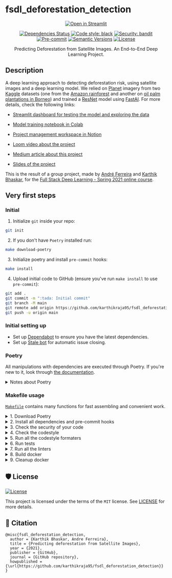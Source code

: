 # fsdl_deforestation_detection

<div align="center">

[![Open in Streamlit](https://static.streamlit.io/badges/streamlit_badge_black_white.svg)](https://share.streamlit.io/andrecnf/fsdl_deforestation_detection/fsdl_deforestation_detection/dashboard/streamlit_app.py)

[![Dependencies Status](https://img.shields.io/badge/dependencies-up%20to%20date-brightgreen.svg)](https://github.com/karthikraja95/fsdl_deforestation_detection/pulls?utf8=%E2%9C%93&q=is%3Apr%20author%3Aapp%2Fdependabot)
[![Code style: black](https://img.shields.io/badge/code%20style-black-000000.svg)](https://github.com/psf/black)
[![Security: bandit](https://img.shields.io/badge/security-bandit-green.svg)](https://github.com/PyCQA/bandit)
[![Pre-commit](https://img.shields.io/badge/pre--commit-enabled-brightgreen?logo=pre-commit&logoColor=white)](https://github.com/karthikraja95/fsdl_deforestation_detection/blob/master/.pre-commit-config.yaml)
[![Semantic Versions](https://img.shields.io/badge/%F0%9F%9A%80-semantic%20versions-informational.svg)](https://github.com/karthikraja95/fsdl_deforestation_detection/releases)
[![License](https://img.shields.io/github/license/karthikraja95/fsdl_deforestation_detection)](https://github.com/karthikraja95/fsdl_deforestation_detection/blob/master/LICENSE)

Predicting Deforestation from Satellite Images. An End-to-End Deep Learning Project. 

</div>

## Description

A deep learning approach to detecting deforestation risk, using satellite images and a deep learning model. We relied on [Planet](https://www.planet.com/) imagery from two [Kaggle](https://www.kaggle.com/) datasets (one from the [Amazon rainforest](https://www.kaggle.com/c/planet-understanding-the-amazon-from-space) and another on [oil palm plantations in Borneo](https://www.kaggle.com/c/widsdatathon2019)) and trained a [ResNet](https://paperswithcode.com/method/resnet) model using [FastAI](https://docs.fast.ai/). For more details, check the following links:

* [Streamlit dashboard for testing the model and exploring the data](https://share.streamlit.io/andrecnf/fsdl_deforestation_detection/fsdl_deforestation_detection/dashboard/streamlit_app.py)

* [Model training notebook in Colab](https://colab.research.google.com/github/karthikraja95/fsdl_deforestation_detection/blob/master/fsdl_deforestation_detection/experimental/FSDL_Final_Model.ipynb)

* [Project management workspace in Notion](https://www.notion.so/Homepage-2ff744c443814f459d80a6e5819226a5)

* [Loom video about the project]()

* [Medium article about this project]()

* [Slides of the project]()

This is the result of a group project, made by [André Ferreira](https://andrecnf.com/) and [Karthik Bhaskar](https://www.kbhaskar.com/), for the [Full Stack Deep Learning - Spring 2021 online course](http://fullstackdeeplearning.com/spring2021/).

## Very first steps

### Initial

1. Initialize `git` inside your repo:

```bash
git init
```

2. If you don't have `Poetry` installed run:

```bash
make download-poetry
```

3. Initialize poetry and install `pre-commit` hooks:

```bash
make install
```

4. Upload initial code to GitHub (ensure you've run `make install` to use `pre-commit`):

```bash
git add .
git commit -m ":tada: Initial commit"
git branch -M main
git remote add origin https://github.com/karthikraja95/fsdl_deforestation_detection.git
git push -u origin main
```

### Initial setting up

- Set up [Dependabot](https://docs.github.com/en/github/administering-a-repository/enabling-and-disabling-version-updates#enabling-github-dependabot-version-updates) to ensure you have the latest dependencies.
- Set up [Stale bot](https://github.com/apps/stale) for automatic issue closing.

### Poetry

All manipulations with dependencies are executed through Poetry. If you're new to it, look through [the documentation](https://python-poetry.org/docs/).

<details>
<summary>Notes about Poetry</summary>
<p>

Poetry's [commands](https://python-poetry.org/docs/cli/#commands) are very intuitive and easy to learn, like:

- `poetry add numpy`
- `poetry run pytest`
- `poetry build`
- etc

</p>
</details>

### Makefile usage

[`Makefile`](https://github.com/karthikraja95/fsdl_deforestation_detection/blob/master/Makefile) contains many functions for fast assembling and convenient work.

<details>
<summary>1. Download Poetry</summary>
<p>

```bash
make download-poetry
```

</p>
</details>

<details>
<summary>2. Install all dependencies and pre-commit hooks</summary>
<p>

```bash
make install
```

If you do not want to install pre-commit hooks, run the command with the NO_PRE_COMMIT flag:

```bash
make install NO_PRE_COMMIT=1
```

</p>
</details>

<details>
<summary>3. Check the security of your code</summary>
<p>

```bash
make check-safety
```

This command launches a `Poetry` and `Pip` integrity check as well as identifies security issues with `Safety` and `Bandit`. By default, the build will not crash if any of the items fail. But you can set `STRICT=1` for the entire build, or you can configure strictness for each item separately.

```bash
make check-safety STRICT=1
```

or only for `safety`:

```bash
make check-safety SAFETY_STRICT=1
```

multiple

```bash
make check-safety PIP_STRICT=1 SAFETY_STRICT=1
```

> List of flags for `check-safety` (can be set to `1` or `0`): `STRICT`, `POETRY_STRICT`, `PIP_STRICT`, `SAFETY_STRICT`, `BANDIT_STRICT`.

</p>
</details>

<details>
<summary>4. Check the codestyle</summary>
<p>

The command is similar to `check-safety` but to check the code style, obviously. It uses `Black`, `Darglint`, `Isort`, and `Mypy` inside.

```bash
make check-style
```

It may also contain the `STRICT` flag.

```bash
make check-style STRICT=1
```

> List of flags for `check-style` (can be set to `1` or `0`): `STRICT`, `BLACK_STRICT`, `DARGLINT_STRICT`, `ISORT_STRICT`, `MYPY_STRICT`.

</p>
</details>

<details>
<summary>5. Run all the codestyle formaters</summary>
<p>

Codestyle uses `pre-commit` hooks, so ensure you've run `make install` before.

```bash
make codestyle
```

</p>
</details>

<details>
<summary>6. Run tests</summary>
<p>

```bash
make test
```

</p>
</details>

<details>
<summary>7. Run all the linters</summary>
<p>

```bash
make lint
```

the same as:

```bash
make test && make check-safety && make check-style
```

> List of flags for `lint` (can be set to `1` or `0`): `STRICT`, `POETRY_STRICT`, `PIP_STRICT`, `SAFETY_STRICT`, `BANDIT_STRICT`, `BLACK_STRICT`, `DARGLINT_STRICT`, `ISORT_STRICT`, `MYPY_STRICT`.

</p>
</details>

<details>
<summary>8. Build docker</summary>
<p>

```bash
make docker
```

which is equivalent to:

```bash
make docker VERSION=latest
```

More information [here](https://github.com/karthikraja95/fsdl_deforestation_detection/tree/master/docker).

</p>
</details>

<details>
<summary>9. Cleanup docker</summary>
<p>

```bash
make clean_docker
```

or to remove all build

```bash
make clean
```

More information [here](https://github.com/karthikraja95/fsdl_deforestation_detection/tree/master/docker).

</p>
</details>

## 🛡 License

[![License](https://img.shields.io/github/license/karthikraja95/fsdl_deforestation_detection)](https://github.com/karthikraja95/fsdl_deforestation_detection/blob/master/LICENSE)

This project is licensed under the terms of the `MIT` license. See [LICENSE](https://github.com/karthikraja95/fsdl_deforestation_detection/blob/master/LICENSE) for more details.

## 📃 Citation

```
@misc{fsdl_deforestation_detection,
  author = {Karthik Bhaskar, Andre Ferreira},
  title = {Predicting deforestation from Satellite Images},
  year = {2021},
  publisher = {GitHub},
  journal = {GitHub repository},
  howpublished = {\url{https://github.com/karthikraja95/fsdl_deforestation_detection}}
}
```


